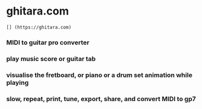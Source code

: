 # ghitara.com

    [] (https://ghitara.com)
      
### MIDI to guitar pro converter
### play music score or guitar tab
### visualise the fretboard, or piano or a drum set animation while playing
### slow, repeat, print, tune, export, share, and convert MIDI to gp7



